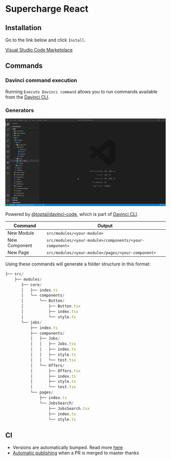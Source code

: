 # Supercharge React

## Installation

Go to the link below and click `Install`.

[Visual Studio Code Marketplace](https://marketplace.visualstudio.com/items?itemName=borisyordanov.sup-react)

## Commands

### Davinci command execution

Running `Execute Davinci command` allows you to run commands available from the [Davinci CLI](https://www.npmjs.com/package/@toptal/davinci#packages).

### Generators

![Alt Text](./demo.gif)

Powered by [@toptal/davinci-code](https://www.npmjs.com/package/@toptal/davinci-code), which is part of [Davinci CLI](https://www.npmjs.com/package/@toptal/davinci-code).

| Command       | Output                                                  |
| ------------- | ------------------------------------------------------- |
| New Module    | `src/modules/<your-module>`                             |
| New Component | `src/modules/<your-module>/components/<your-component>` |
| New Page      | `src/modules/<your-module>/pages/<your-component>`      |

Using these commands will generate a folder structure in this format:

```js
├── src/
    ├── modules/
       ├── core/
       │   ├── index.ts
       │   └── components/
       │       └── Button/
       │           ├── Button.tsx
       │           ├── index.tsx
       │           └── style.ts
       └── jobs/
           ├── index.ts
           ├── components/
           │   ├── Jobs/
           │   │   ├── Jobs.tsx
           │   │   ├── index.ts
           │   │   ├── style.ts
           │   │   └── test.tsx
           │   └── Offers/
           │       ├── Offers.tsx
           │       ├── index.ts
           │       ├── style.ts
           │       └── test.tsx
           └── pages/
               ├── index.ts
               └── JobsSearch/
                   ├── JobsSearch.tsx
                   ├── index.ts
                   └── style.ts
```

## CI

- Versions are automatically bumped. Read more [here](https://github.com/marketplace/actions/github-action-for-vsce)
- [Automatic publishing](https://github.com/marketplace/actions/github-action-for-vsce) when a PR is merged to master thanks
